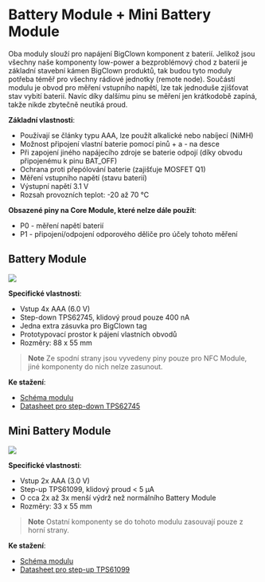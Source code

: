 # Battery Module + Mini Battery Module

Oba moduly slouží pro napájení BigClown komponent z baterií. Jelikož jsou všechny naše komponenty low-power a bezproblémový chod z baterií je základní stavební kámen BigClown produktů, tak budou tyto moduly potřeba téměř pro všechny rádiové jednotky (remote node). Součástí modulu je obvod pro měření vstupního napětí, lze tak jednoduše zjišťovat stav vybití baterií. Navíc díky dalšímu pinu se měření jen krátkodobě zapíná, takže nikde zbytečně neutíká proud.

**Základní vlastnosti**:
- Používají se články typu AAA, lze použít alkalické nebo nabíjecí (NiMH)
- Možnost připojení vlastní baterie pomocí pinů + a - na desce
- Při zapojení jiného napájecího zdroje se baterie odpojí (díky obvodu připojenému k pinu BAT_OFF)
- Ochrana proti přepólování baterie (zajišťuje MOSFET Q1)
- Měření vstupního napětí (stavu baterií)
- Výstupní napětí 3.1 V
- Rozsah provozních teplot: -20 až 70 °C

**Obsazené piny na Core Module, které nelze dále použít**:
- P0 - měření napětí baterií
- P1 - připojení/odpojení odporového děliče pro účely tohoto měření

## Battery Module

![](battery-module.png)

**Specifické vlastnosti**:
- Vstup 4x AAA (6.0 V)
- Step-down TPS62745, klidový proud pouze 400 nA
- Jedna extra zásuvka pro BigClown tag
- Prototypovací prostor k pájení vlastních obvodů
- Rozměry: 88 x 55 mm

> **Note**
Ze spodní strany jsou vyvedeny piny pouze pro NFC Module, jiné komponenty do nich nelze zasunout.

**Ke stažení**:
- <a href="files/modules/bc-module-battery-rev-1-3-sch.pdf" target="_blank">Schéma modulu</a>
- <a href="files/modules/tps62745.pdf" target="_blank">Datasheet pro step-down TPS62745</a>

## Mini Battery Module

![](mini-battery-module.png)

**Specifické vlastnosti**:
- Vstup 2x AAA (3.0 V)
- Step-up TPS61099, klidový proud < 5 μA
- O cca 2x až 3x menší výdrž než normálního Battery Module
- Rozměry: 33 x 55 mm

> **Note**
Ostatní komponenty se do tohoto modulu zasouvají pouze z horní strany.

**Ke stažení**:
- <a href="files/modules/bc-module-battery-mini-rev-1-1-sch.pdf" target="_blank">Schéma modulu</a>
- <a href="files/modules/tps61099.pdf" target="_blank">Datasheet pro step-up TPS61099</a>

